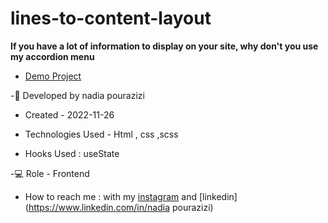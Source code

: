 # lines-to-content-layout
**If you have a lot of information to display on your site, why don't you use my accordion menu**

- [Demo Project](https://nadiapourazizi.github.io/lines-to-content-layout/)

-🙂 Developed by nadia pourazizi
- Created - 2022-11-26

- Technologies Used - Html , css ,scss

- Hooks Used : useState 

-💻 Role - Frontend

- How to reach me : with my [instagram](https://www.instagram.com/nadiaacodes) and [linkedin](https://www.linkedin.com/in/nadia pourazizi)
